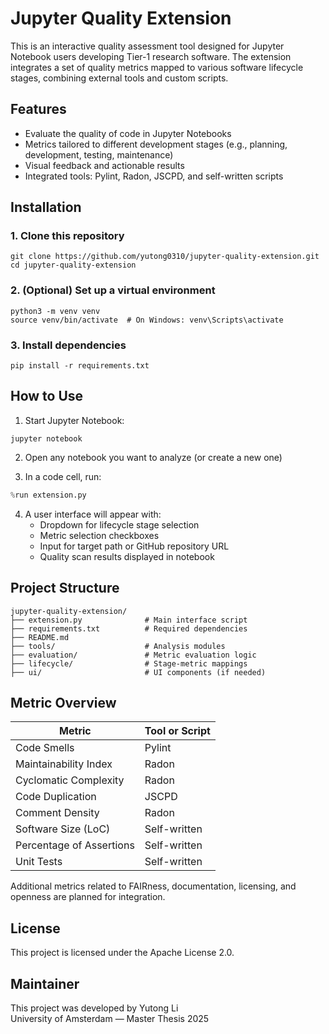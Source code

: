 # Jupyter Quality Extension

This is an interactive quality assessment tool designed for Jupyter Notebook users developing Tier-1 research software. The extension integrates a set of quality metrics mapped to various software lifecycle stages, combining external tools and custom scripts.

## Features

- Evaluate the quality of code in Jupyter Notebooks
- Metrics tailored to different development stages (e.g., planning, development, testing, maintenance)
- Visual feedback and actionable results
- Integrated tools: Pylint, Radon, JSCPD, and self-written scripts

## Installation

### 1. Clone this repository

```
git clone https://github.com/yutong0310/jupyter-quality-extension.git
cd jupyter-quality-extension
```

### 2. (Optional) Set up a virtual environment

```
python3 -m venv venv
source venv/bin/activate  # On Windows: venv\Scripts\activate
```

### 3. Install dependencies

```
pip install -r requirements.txt
```

## How to Use

1. Start Jupyter Notebook:

```
jupyter notebook
```

2. Open any notebook you want to analyze (or create a new one)

3. In a code cell, run:

```python
%run extension.py
```

4. A user interface will appear with:
   - Dropdown for lifecycle stage selection
   - Metric selection checkboxes
   - Input for target path or GitHub repository URL
   - Quality scan results displayed in notebook

## Project Structure

```
jupyter-quality-extension/
├── extension.py              # Main interface script
├── requirements.txt          # Required dependencies
├── README.md
├── tools/                    # Analysis modules
├── evaluation/               # Metric evaluation logic
├── lifecycle/                # Stage-metric mappings
├── ui/                       # UI components (if needed)
```

## Metric Overview

| Metric                   | Tool or Script     |
|--------------------------|--------------------|
| Code Smells              | Pylint             |
| Maintainability Index    | Radon              |
| Cyclomatic Complexity    | Radon              |
| Code Duplication         | JSCPD              |
| Comment Density          | Radon              |
| Software Size (LoC)      | Self-written       |
| Percentage of Assertions | Self-written       |
| Unit Tests               | Self-written       |

Additional metrics related to FAIRness, documentation, licensing, and openness are planned for integration.

## License

This project is licensed under the Apache License 2.0.  

## Maintainer

This project was developed by Yutong Li  
University of Amsterdam — Master Thesis 2025
